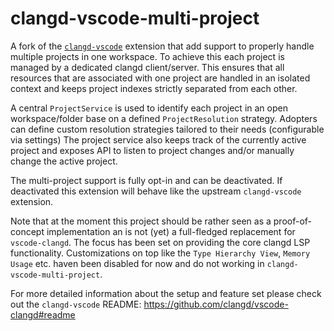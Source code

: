 # clangd-vscode-multi-project

A fork of the [`clangd-vscode`](https://github.com/clangd/vscode-clangd) extension that add support to properly handle multiple projects in one workspace.
To achieve this each project is managed by a dedicated clangd client/server. This ensures that all resources that are associated with one project
are handled in an isolated context and keeps project indexes strictly separated from each other.

A central `ProjectService` is used to identify each project in an open workspace/folder base on a defined `ProjectResolution` strategy.
Adopters can define custom resolution strategies tailored to their needs (configurable via settings)
The project service also keeps track of the currently active project and exposes API to listen to project changes and/or manually change the
active project.

The multi-project support is fully opt-in and can be deactivated. If deactivated this extension will behave  like the upstream `clangd-vscode`
extension.

Note that at the moment this project should be rather seen as a proof-of-concept implementation an is not (yet) a full-fledged replacement
for `vscode-clangd`. The focus has been set on providing the core clangd LSP functionality. Customizations on top like the `Type Hierarchy View`,
`Memory Usage` etc. haven been disabled for now and do not working in `clangd-vscode-multi-project`.

For more detailed information about the setup and feature set please check out the `clangd-vscode` README:
<https://github.com/clangd/vscode-clangd#readme>